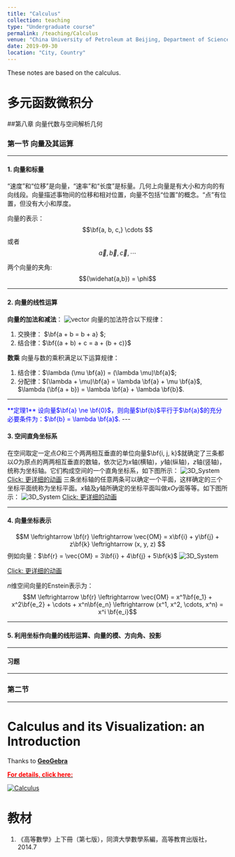 ```yaml
---
title: "Calculus"
collection: teaching
type: "Undergraduate course"
permalink: /teaching/Calculus
venue: "China University of Petroleum at Beijing, Department of Science"
date: 2019-09-30
location: "City, Country"
---
```


These notes are based on the calculus.

# 多元函数微积分

##第八章 向量代数与空间解析几何

### 第一节 向量及其运算

---
#### 1. 向量和标量
“速度”和“位移”是向量，“速率”和“长度”是标量。几何上向量是有大小和方向的有向线段。向量描述事物间的位移和相对位置，向量不包括“位置”的概念。“点”有位置，但没有大小和厚度。

向量的表示：
$$\bf{a, b, c,} \cdots $$
或者
$$\vec{a}, \vec{b}, \vec{c}, \cdots$$

两个向量的夹角:
$$(\widehat{a,b}) = \phi$$

---
#### 2. 向量的线性运算
**向量的加法和减法**：
![vector](./imags/vector_add.png)
向量的加法符合以下规律：
   1. 交换律： $\bf{a + b = b + a} $;
   2. 结合律：$\bf{(a + b) + c = a + (b + c)}$   

**数乘**
向量与数的乘积满足以下运算规律：
   1. 结合律：$\lambda (\mu \bf{a}) = (\lambda \mu)\bf{a}$;
   2. 分配律：$(\lambda + \mu)\bf{a} = \lambda \bf{a} + \mu \bf{a}$, $\lambda (\bf{a + b}) = \lambda \bf{a} + \lambda \bf{b}$.


---
<span style="color:blue">
 **定理1**
设向量$\bf{a} \ne \bf{0}$，则向量$\bf{b}$平行于$\bf{a}$的充分必要条件为：$\bf{b} = \lambda \bf{a}$.
</span>
---


#### 3. 空间直角坐标系
在空间取定一定点$O$和三个两两相互垂直的单位向量$\bf{i, j, k}$就确定了三条都以$O$为原点的两两相互垂直的数轴，依次记为$x$轴(横轴)，$y$轴(纵轴)，$z$轴(竖轴)，统称为坐标轴。它们构成空间的一个直角坐标系，如下图所示：
![3D_System](./imags/3d_coordinate_system.png)
[Click: 更详细的动画](https://www.geogebra.org/material/edit/id/yxadpqun#bookcontent)
三条坐标轴的任意两条可以确定一个平面，这样确定的三个坐标平面统称为坐标平面。$x$轴及$y$轴所确定的坐标平面叫做$xOy$面等等。如下图所示：
![3D_System](./imags/3d_coordinate_system1.png)
[Click: 更详细的动画](https://www.geogebra.org/material/edit/id/yxadpqun#bookcontent)

------
#### 4. 向量坐标表示
$$M \leftrightarrow \bf{r} \leftrightarrow \vec{OM} = x\bf{i} + y\bf{j} + z\bf{k} \leftrightarrow (x, y, z) $$
例如向量：$\bf{r} = \vec{OM} = 3\bf{i} + 4\bf{j} + 5\bf{k}$
![3D_System](./imags/3d_vector.png)

[Click: 更详细的动画](https://www.geogebra.org/material/edit/id/yxadpqun#bookcontent)

$n$维空间向量的Enstein表示为：
$$M \leftrightarrow \bf{r} \leftrightarrow \vec{OM} = x^1\bf{e_1} + x^2\bf{e_2} + \cdots +  x^n\bf{e_n} \leftrightarrow (x^1, x^2, \cdots, x^n) = x^i \bf{e_i}$$

---
#### 5. 利用坐标作向量的线形运算、向量的模、方向角、投影

---
#### 习题
---

### 第二节
---








# Calculus and its Visualization: an Introduction

Thanks to [**GeoGebra**](https://www.geogebra.org/)

[<span style="color:red"> **For details, click here:**</span>](https://www.geogebra.org/m/yxadpqun)

[![Calculus](./imags/surface.png)](https://www.geogebra.org/m/yxadpqun)


教材
======
1. 《高等數學》上下冊（第七版），同濟大學數學系編，高等教育出版社，2014.7
